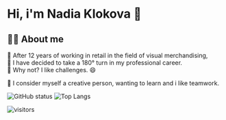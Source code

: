 # Hi, i'm Nadia Klokova :wave:

##  :woman_technologist: About me
:convenience_store: After 12 years of working in retail in the field of visual merchandising,</br>  :rocket: I have decided to take a 180° turn in my professional career.</br>
:mechanical_arm: Why not? I like challenges.  :smile:

:art: I consider myself a creative person, wanting to learn and i like teamwork.



![GitHub status](https://github-readme-stats.vercel.app/api?username=creativa-nk&show_icons=true&hide_border=true&&count_private=true&include_all_commits=true )
![Top Langs](https://github-readme-stats.vercel.app/api/top-langs/?username=creativa-nk&layout=compact)

![visitors](https://visitor-badge.glitch.me/badge?page_id=page.id)
